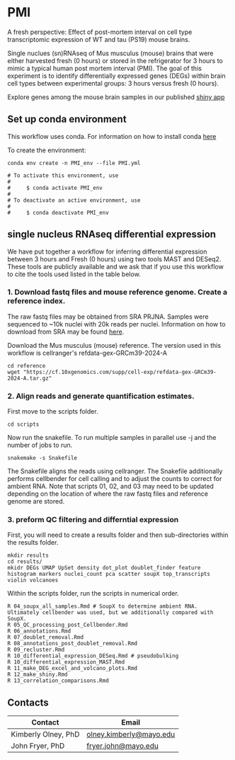 # PMI
A fresh perspective: Effect of post-mortem interval on cell type transcriptomic expression of WT and tau (PS19) mouse brains. 

Single nuclues (sn)RNAseq of Mus musculus (mouse) brains that were either harvested fresh (0 hours) or stored in the refrigerator for 3 hours to mimic a typical human post mortem interval (PMI).
The goal of this experiment is to identify differentially expressed genes (DEGs) within brain cell types between experimental groups: 3 hours versus fresh (0 hours). 

Explore genes among the mouse brain samples in our published [shiny app](https://fryerlab.shinyapps.io/PMI_all_cell_types/)


## Set up conda environment
This workflow uses conda. For information on how to install conda [here](https://docs.conda.io/projects/conda/en/latest/user-guide/index.html)

To create the environment:
```
conda env create -n PMI_env --file PMI.yml

# To activate this environment, use
#
#     $ conda activate PMI_env
#
# To deactivate an active environment, use
#
#     $ conda deactivate PMI_env

```
## single nucleus RNAseq differential expression
We have put together a workflow for inferring differential expression between 3 hours and Fresh (0 hours) using two tools MAST and DESeq2. These tools are publicly available and we ask that if you use this workflow to cite the tools used listed in the table below. 

### 1. Download fastq files and mouse reference genome. Create a reference index. 
The raw fastq files may be obtained from SRA PRJNA<to-do>. Samples were sequenced to ~10k nuclei with 20k reads per nuclei. Information on how to download from SRA may be found [here](https://www.ncbi.nlm.nih.gov/sra/docs/sradownload/). 

Download the Mus musculus (mouse) reference. The version used in this workflow is cellranger's refdata-gex-GRCm39-2024-A 
```
cd reference
wget "https://cf.10xgenomics.com/supp/cell-exp/refdata-gex-GRCm39-2024-A.tar.gz"
```

### 2. Align reads and generate quantification estimates.
First move to the scripts  folder.
```
cd scripts
```
Now run the snakefile. To run multiple samples in parallel use -j and the number of jobs to run.
```
snakemake -s Snakefile
```
The Snakefile aligns the reads using cellranger. The Snakefile additionally performs cellbender for cell calling and to adjust the counts to correct for ambient RNA. Note that scripts 01, 02, and 03 may need to be updated depending on the location of where the raw fastq files and reference genome are stored. 

### 3. preform QC filtering and differntial expression
First, you will need to create a results folder and then sub-directories within the results folder.
```
mkdir results
cd results/
mkidr DEGs UMAP UpSet density dot_plot doublet_finder feature histogram markers nuclei_count pca scatter soupX top_transcripts violin volcanoes
```
Within the scripts folder, run the scripts in numerical order. 
```
R 04_soupx_all_samples.Rmd # SoupX to determine ambient RNA. Ultimately cellbender was used, but we additionally compared with SoupX.
R 05_QC_processing_post_Cellbender.Rmd
R 06_annotations.Rmd
R 07_doublet_removal.Rmd
R 08_annotations_post_doublet_removal.Rmd
R 09_recluster.Rmd
R 10_differential_expression_DESeq.Rmd # pseudobulking 
R 10_differential_expression_MAST.Rmd
R 11_make_DEG_excel_and_volcano_plots.Rmd
R 12_make_shiny.Rmd
R 13_correlation_comparisons.Rmd
```

## Contacts

| Contact | Email |
| --- | --- |
| Kimberly Olney, PhD | olney.kimberly@mayo.edu |
| John Fryer, PhD | fryer.john@mayo.edu |